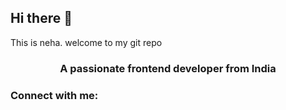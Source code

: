 ## Hi there 👋

This is neha. welcome to my git repo

<h3 align="center">A passionate frontend developer from India</h3>

<h3 align="left">Connect with me:</h3>
<p align="left">
</p>

